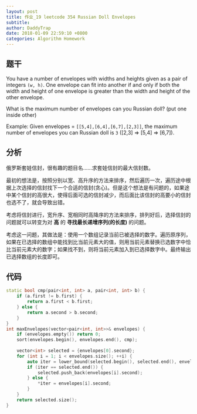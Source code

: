 ```yaml
---
layout: post
title: 作业_19 leetcode 354 Russian Doll Envelopes
subtitle: 
author: DaddyTrap
date: 2018-01-09 22:59:10 +0800
categories: Algorithm Homework
---
```



## 题干

You have a number of envelopes with widths and heights given as a pair of integers `(w, h)`. One envelope can fit into another if and only if both the width and height of one envelope is greater than the width and height of the other envelope.

What is the maximum number of envelopes can you Russian doll? (put one inside other)

Example:
Given envelopes = `[[5,4],[6,4],[6,7],[2,3]]`, the maximum number of envelopes you can Russian doll is `3` ([2,3] => [5,4] => [6,7]).


## 分析

俄罗斯套娃信封，很有趣的题目名……求套娃信封的最大信封数。

最初的想法是，按照分别以宽、高升序的方法来排序，然后遍历一次，遍历途中根据上次选择的信封找下一个合适的信封(贪心)。但是这个想法是有问题的，如果途中某个信封的高很大，使得后面可选的信封减少，而后面比该信封的高要小的信封也选不了，就会导致出错。

考虑将信封进行，宽升序、宽相同时高降序的方法来排序，排列好后，选择信封的问题就可以转变为对 **高** 的 **寻找最长递增序列(的长度)** 的问题。

考虑这一问题，其做法是：使用一个数组记录当前已被选择的数字。遍历原序列，如果在已选择的数组中能找到比当前元素大的值，则用当前元素替换已选数字中恰比当前元素大的数字；如果找不到，则将当前元素加入到已选择数字中。最终输出已选择数组的长度即可。

## 代码

```cpp
static bool cmp(pair<int, int> a, pair<int, int> b) {
    if (a.first != b.first) {
        return a.first < b.first;
    } else {
        return a.second > b.second;
    }
}
int maxEnvelopes(vector<pair<int, int>>& envelopes) {
    if (envelopes.empty()) return 0;
    sort(envelopes.begin(), envelopes.end(), cmp);
    
    vector<int> selected = {envelopes[0].second};
    for (int i = 1; i < envelopes.size(); ++i) {
        auto iter = lower_bound(selected.begin(), selected.end(), envelopes[i].second);
        if (iter == selected.end()) {
            selected.push_back(envelopes[i].second);
        } else {
            *iter = envelopes[i].second;
        }
    }
    return selected.size();
}
```